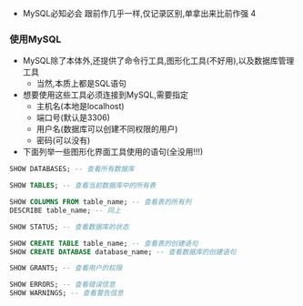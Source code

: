 - MySQL必知必会 跟前作几乎一样,仅记录区别,单拿出来比前作强 4

### 使用MySQL

- MySQL除了本体外,还提供了命令行工具,图形化工具(不好用),以及数据库管理工具
  - 当然,本质上都是SQL语句
- 想要使用这些工具必须连接到MySQL,需要指定
  - 主机名(本地是localhost)
  - 端口号(默认是3306)
  - 用户名(数据库可以创建不同权限的用户)
  - 密码(可以没有)
- 下面列举一些图形化界面工具使用的语句(全没用!!!)

```sql
SHOW DATABASES; -- 查看所有数据库

SHOW TABLES; -- 查看当前数据库中的所有表

SHOW COLUMNS FROM table_name; -- 查看表的所有列
DESCRIBE table_name; -- 同上

SHOW STATUS; -- 查看数据库的状态

SHOW CREATE TABLE table_name; -- 查看表的创建语句
SHOW CREATE DATABASE database_name; -- 查看数据库的创建语句

SHOW GRANTS; -- 查看用户的权限

SHOW ERRORS; -- 查看错误信息
SHOW WARNINGS; -- 查看警告信息
```

### 